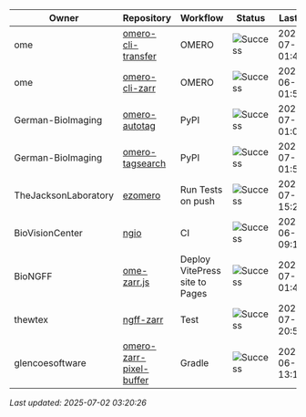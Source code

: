 | Owner | Repository | Workflow | Status | Last Run | URL |
| ----- | ---------- | -------- | ------ | -------- | --- |
| ome | [omero-cli-transfer](https://github.com/ome/omero-cli-transfer) | OMERO | ![Success](https://img.shields.io/badge/Success-brightgreen) | 2025-07-02 01:45:22 | [16014133858](https://github.com/ome/omero-cli-transfer/actions/runs/16014133858) |
| ome | [omero-cli-zarr](https://github.com/ome/omero-cli-zarr) | OMERO | ![Success](https://img.shields.io/badge/Success-brightgreen) | 2025-06-29 01:50:45 | [15950322230](https://github.com/ome/omero-cli-zarr/actions/runs/15950322230) |
| German-BioImaging | [omero-autotag](https://github.com/German-BioImaging/omero-autotag) | PyPI | ![Success](https://img.shields.io/badge/Success-brightgreen) | 2025-07-02 01:05:24 | [16013641149](https://github.com/German-BioImaging/omero-autotag/actions/runs/16013641149) |
| German-BioImaging | [omero-tagsearch](https://github.com/German-BioImaging/omero-tagsearch) | PyPI | ![Success](https://img.shields.io/badge/Success-brightgreen) | 2025-07-02 01:57:36 | [16014283631](https://github.com/German-BioImaging/omero-tagsearch/actions/runs/16014283631) |
| TheJacksonLaboratory | [ezomero](https://github.com/TheJacksonLaboratory/ezomero) | Run Tests on push | ![Success](https://img.shields.io/badge/Success-brightgreen) | 2025-07-01 15:21:50 | [16003490982](https://github.com/TheJacksonLaboratory/ezomero/actions/runs/16003490982) |
| BioVisionCenter | [ngio](https://github.com/BioVisionCenter/ngio) | CI | ![Success](https://img.shields.io/badge/Success-brightgreen) | 2025-06-30 09:16:18 | [15968907529](https://github.com/BioVisionCenter/ngio/actions/runs/15968907529) |
| BioNGFF | [ome-zarr.js](https://github.com/BioNGFF/ome-zarr.js) | Deploy VitePress site to Pages | ![Success](https://img.shields.io/badge/Success-brightgreen) | 2025-07-02 01:45:45 | [16014139164](https://github.com/BioNGFF/ome-zarr.js/actions/runs/16014139164) |
| thewtex | [ngff-zarr](https://github.com/thewtex/ngff-zarr) | Test | ![Success](https://img.shields.io/badge/Success-brightgreen) | 2025-07-01 20:55:56 | [16009973748](https://github.com/thewtex/ngff-zarr/actions/runs/16009973748) |
| glencoesoftware | [omero-zarr-pixel-buffer](https://github.com/glencoesoftware/omero-zarr-pixel-buffer) | Gradle | ![Success](https://img.shields.io/badge/Success-brightgreen) | 2025-06-18 13:11:48 | [15733787770](https://github.com/glencoesoftware/omero-zarr-pixel-buffer/actions/runs/15733787770) |


*Last updated: 2025-07-02 03:20:26*